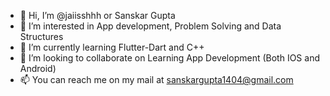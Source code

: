 - 👋 Hi, I’m @jaiisshhh or Sanskar Gupta
- 👀 I’m interested in App development, Problem Solving and Data Structures 
- 🌱 I’m currently learning Flutter-Dart and C++
- 💞️ I’m looking to collaborate on Learning App Development (Both IOS and Android)
- 📫 You can reach me on my mail at sanskargupta1404@gmail.com

<!---
jaiisshhh/jaiisshhh is a ✨ special ✨ repository because its `README.md` (this file) appears on your GitHub profile.
You can click the Preview link to take a look at your changes.
--->
